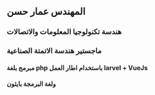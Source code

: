  ## المهندس عمار حسن
### هندسة تكنولوجيا المعلومات والاتصالات
### ماجستير هندسة الاتمتة الصناعية
#### مبرمج بلغة php باستخدام اطار العمل larvel + VueJs
#### ولغة البرمجة بايثون
